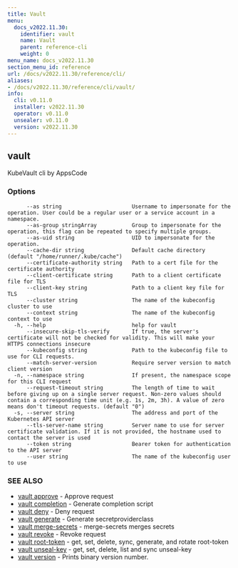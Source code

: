 ```yaml
---
title: Vault
menu:
  docs_v2022.11.30:
    identifier: vault
    name: Vault
    parent: reference-cli
    weight: 0
menu_name: docs_v2022.11.30
section_menu_id: reference
url: /docs/v2022.11.30/reference/cli/
aliases:
- /docs/v2022.11.30/reference/cli/vault/
info:
  cli: v0.11.0
  installer: v2022.11.30
  operator: v0.11.0
  unsealer: v0.11.0
  version: v2022.11.30
---
```


## vault

KubeVault cli by AppsCode

### Options

```
      --as string                      Username to impersonate for the operation. User could be a regular user or a service account in a namespace.
      --as-group stringArray           Group to impersonate for the operation, this flag can be repeated to specify multiple groups.
      --as-uid string                  UID to impersonate for the operation.
      --cache-dir string               Default cache directory (default "/home/runner/.kube/cache")
      --certificate-authority string   Path to a cert file for the certificate authority
      --client-certificate string      Path to a client certificate file for TLS
      --client-key string              Path to a client key file for TLS
      --cluster string                 The name of the kubeconfig cluster to use
      --context string                 The name of the kubeconfig context to use
  -h, --help                           help for vault
      --insecure-skip-tls-verify       If true, the server's certificate will not be checked for validity. This will make your HTTPS connections insecure
      --kubeconfig string              Path to the kubeconfig file to use for CLI requests.
      --match-server-version           Require server version to match client version
  -n, --namespace string               If present, the namespace scope for this CLI request
      --request-timeout string         The length of time to wait before giving up on a single server request. Non-zero values should contain a corresponding time unit (e.g. 1s, 2m, 3h). A value of zero means don't timeout requests. (default "0")
  -s, --server string                  The address and port of the Kubernetes API server
      --tls-server-name string         Server name to use for server certificate validation. If it is not provided, the hostname used to contact the server is used
      --token string                   Bearer token for authentication to the API server
      --user string                    The name of the kubeconfig user to use
```

### SEE ALSO

* [vault approve](/docs/v2022.11.30/reference/cli/vault_approve)	 - Approve request
* [vault completion](/docs/v2022.11.30/reference/cli/vault_completion)	 - Generate completion script
* [vault deny](/docs/v2022.11.30/reference/cli/vault_deny)	 - Deny request
* [vault generate](/docs/v2022.11.30/reference/cli/vault_generate)	 - Generate secretproviderclass
* [vault merge-secrets](/docs/v2022.11.30/reference/cli/vault_merge-secrets)	 - merge-secrets merges secrets
* [vault revoke](/docs/v2022.11.30/reference/cli/vault_revoke)	 - Revoke request
* [vault root-token](/docs/v2022.11.30/reference/cli/vault_root-token)	 - get, set, delete, sync, generate, and rotate root-token
* [vault unseal-key](/docs/v2022.11.30/reference/cli/vault_unseal-key)	 - get, set, delete, list and sync unseal-key
* [vault version](/docs/v2022.11.30/reference/cli/vault_version)	 - Prints binary version number.

